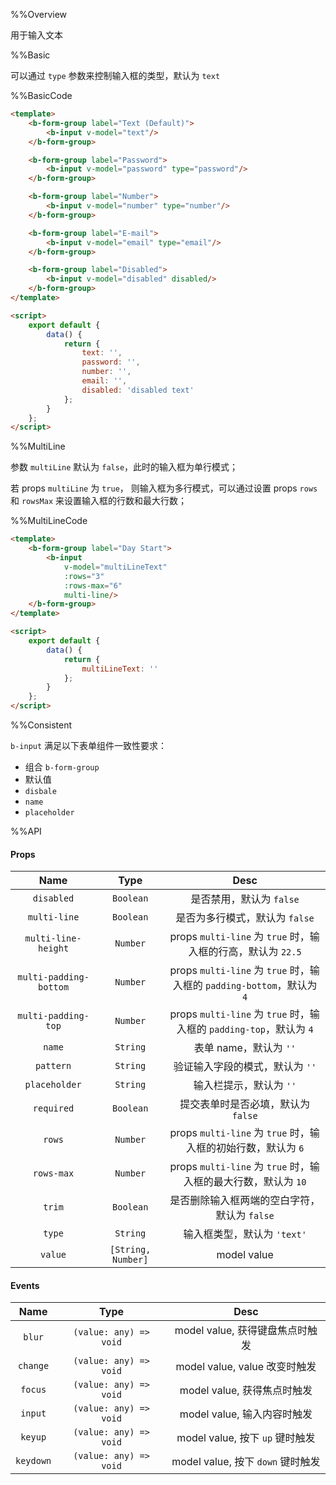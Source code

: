 %%Overview

用于输入文本

%%Basic

可以通过 `type` 参数来控制输入框的类型，默认为 `text`

%%BasicCode

```html
<template>
    <b-form-group label="Text (Default)">
        <b-input v-model="text"/>
    </b-form-group>

    <b-form-group label="Password">
        <b-input v-model="password" type="password"/>
    </b-form-group>

    <b-form-group label="Number">
        <b-input v-model="number" type="number"/>
    </b-form-group>

    <b-form-group label="E-mail">
        <b-input v-model="email" type="email"/>
    </b-form-group>

    <b-form-group label="Disabled">
        <b-input v-model="disabled" disabled/>
    </b-form-group>
</template>

<script>
    export default {
        data() {
            return {
                text: '',
                password: '',
                number: '',
                email: '',
                disabled: 'disabled text'
            };
        }
    };
</script>
```

%%MultiLine

参数 `multiLine` 默认为 `false`，此时的输入框为单行模式； 

若 props `multiLine` 为 `true`， 则输入框为多行模式，可以通过设置 props `rows` 和 `rowsMax` 来设置输入框的行数和最大行数；

%%MultiLineCode

```html
<template>
    <b-form-group label="Day Start">
        <b-input
            v-model="multiLineText"
            :rows="3"
            :rows-max="6"
            multi-line/>
    </b-form-group>
</template>

<script>
    export default {
        data() {
            return {
                multiLineText: ''
            };
        }
    };
</script>
```

%%Consistent

`b-input` 满足以下表单组件一致性要求：
* 组合 `b-form-group`
* 默认值
* `disbale`
* `name`
* `placeholder`

%%API

#### Props

|Name|Type|Desc|
|:-:|:-:|:-:|
|`disabled`|`Boolean`|是否禁用，默认为 `false`|
|`multi-line`|`Boolean`|是否为多行模式，默认为 `false`|
|`multi-line-height`|`Number`|props `multi-line` 为 `true` 时，输入框的行高，默认为 `22.5`|
|`multi-padding-bottom`|`Number`|props `multi-line` 为 `true` 时，输入框的 `padding-bottom`，默认为 `4`|
|`multi-padding-top`|`Number`|props `multi-line` 为 `true` 时，输入框的 `padding-top`，默认为 `4`|
|`name`|`String`|表单 name，默认为 `''`|
|`pattern`|`String`|验证输入字段的模式，默认为 `''`|
|`placeholder`|`String`|输入栏提示，默认为 `''`|
|`required`|`Boolean`|提交表单时是否必填，默认为 `false`|
|`rows`|`Number`|props `multi-line` 为 `true` 时，输入框的初始行数，默认为 `6`|
|`rows-max`|`Number`|props `multi-line` 为 `true` 时，输入框的最大行数，默认为 `10`|
|`trim`|`Boolean`|是否删除输入框两端的空白字符，默认为 `false`|
|`type`|`String`|输入框类型，默认为 `'text'`|
|`value`|`[String, Number]`|model value|


#### Events

|Name|Type|Desc|
|:-:|:-:|:-:|
|`blur`|`(value: any) => void`|model value, 获得键盘焦点时触发|
|`change`|`(value: any) => void`|model value, value 改变时触发|
|`focus`|`(value: any) => void`|model value, 获得焦点时触发|
|`input`|`(value: any) => void`|model value, 输入内容时触发|
|`keyup`|`(value: any) => void`|model value, 按下 `up` 键时触发|
|`keydown`|`(value: any) => void`|model value, 按下 `down` 键时触发|
